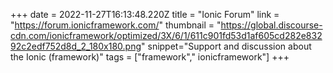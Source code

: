 +++
date = 2022-11-27T16:13:48.220Z
title = "Ionic Forum"
link = "https://forum.ionicframework.com/"
thumbnail = "https://global.discourse-cdn.com/ionicframework/optimized/3X/6/1/611c901fd53d1af605cd282e83292c2edf752d8d_2_180x180.png"
snippet="Support and discussion about the Ionic (framework)"
tags = ["framework"," ionicframework"]
+++
